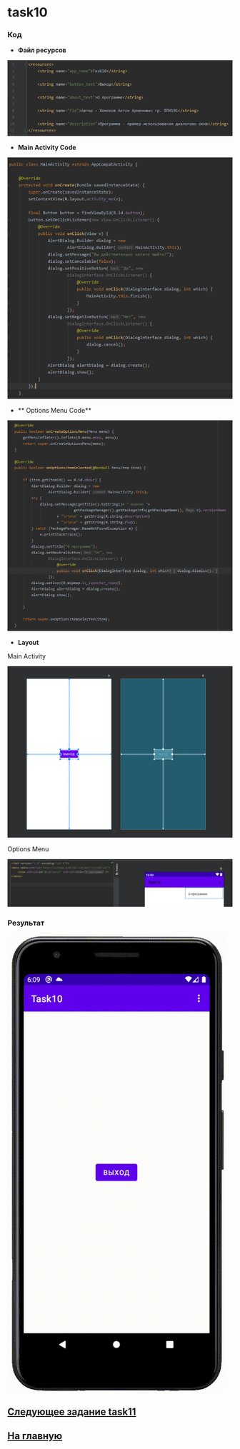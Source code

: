 # task10
### Код 

* **Файл ресурсов**

![str](https://github.com/antonkhmv/android_dz/blob/main/task10/img/str.png)

* **Main Activity Code**

![main](https://github.com/antonkhmv/android_dz/blob/main/task10/img/main_code.png)

* ** Options Menu Code**

![main](https://github.com/antonkhmv/android_dz/blob/main/task10/img/opt_code.png)

* **Layout**

Main Activity

![main_lay](https://github.com/antonkhmv/android_dz/blob/main/task10/img/lay.png)

Options Menu

![sec_lay](https://github.com/antonkhmv/android_dz/blob/main/task10/img/opt.png)
 
### Результат

![res](https://github.com/antonkhmv/android_dz/blob/main/task10/img/res.gif)

## [Следующее задание task11](../task11)

## [На главную](/../../)
